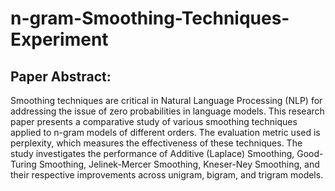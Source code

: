 # n-gram-Smoothing-Techniques-Experiment

## Paper Abstract:
Smoothing techniques are critical in Natural Language Processing (NLP) for addressing the issue of zero probabilities in language models. This research paper presents a comparative study of various smoothing techniques applied to n-gram models of different orders. The evaluation metric used is perplexity, which measures the effectiveness of these techniques. The study investigates the performance of Additive (Laplace) Smoothing, Good-Turing Smoothing, Jelinek-Mercer Smoothing, Kneser-Ney Smoothing, and their respective improvements across unigram, bigram, and trigram models.
